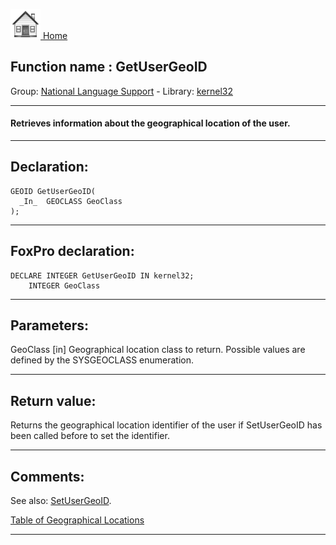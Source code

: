 [<img src="../../images/home.png"> Home ](https://github.com/VFPX/Win32API)  

## Function name : GetUserGeoID
Group: [National Language Support](../../functions_group.md#National_Language_Support)  -  Library: [kernel32](../../Libraries.md#kernel32)  
***  


#### Retrieves information about the geographical location of the user.
***  


## Declaration:
```foxpro  
GEOID GetUserGeoID(
  _In_  GEOCLASS GeoClass
);  
```  
***  


## FoxPro declaration:
```foxpro  
DECLARE INTEGER GetUserGeoID IN kernel32;
	INTEGER GeoClass  
```  
***  


## Parameters:
GeoClass [in]
Geographical location class to return. Possible values are defined by the SYSGEOCLASS enumeration.  
***  


## Return value:
Returns the geographical location identifier of the user if SetUserGeoID has been called before to set the identifier.  
***  


## Comments:
See also: [SetUserGeoID](../kernel32/SetUserGeoID.md).  
  
<a href="http://msdn.microsoft.com/en-us/library/windows/desktop/dd374073(v=vs.85).aspx">Table of Geographical Locations</a>  
  
***  

